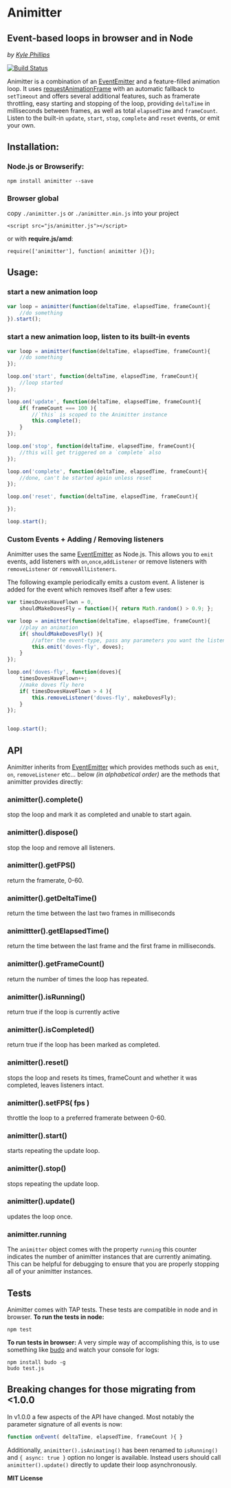 # Animitter
## Event-based loops in browser and in Node
_by [Kyle Phillips](http://haptic-data.com)_

[![Build Status](https://travis-ci.org/hapticdata/animitter.png?branch=master)](https://travis-ci.org/hapticdata/animitter)

Animitter is a combination of an [EventEmitter](http://nodejs.org/api/events.html#events_class_events_eventemitter) and a feature-filled animation loop. It uses [requestAnimationFrame](http://www.paulirish.com/2011/requestanimationframe-for-smart-animating/) with an automatic fallback to `setTimeout` and offers several additional features, such as framerate throttling, easy starting and stopping of the loop, providing `deltaTime` in milliseconds between frames, as well as total `elapsedTime` and `frameCount`. Listen to the built-in `update`, `start`, `stop`, `complete` and `reset` events, or emit your own.

## Installation:
### Node.js or Browserify:

    npm install animitter --save
    
### Browser global
copy `./animitter.js` or `./animitter.min.js` into your project

    <script src="js/animitter.js"></script>
or with **require.js/amd**:

    require(['animitter'], function( animitter ){});



## Usage:
### start a new animation loop

```javascript
var loop = animitter(function(deltaTime, elapsedTime, frameCount){
    //do something
}).start();
```

### start a new animation loop, listen to its built-in events

```javascript
var loop = animitter(function(deltaTime, elapsedTime, frameCount){
    //do something
});

loop.on('start', function(deltaTime, elapsedTime, frameCount){
    //loop started
});

loop.on('update', function(deltaTime, elapsedTime, frameCount){
    if( frameCount === 100 ){
        //`this` is scoped to the Animitter instance
        this.complete();
    }
});

loop.on('stop', function(deltaTime, elapsedTime, frameCount){
    //this will get triggered on a `complete` also
});

loop.on('complete', function(deltaTime, elapsedTime, frameCount){
    //done, can't be started again unless reset
});

loop.on('reset', function(deltaTime, elapsedTime, frameCount){

});

loop.start();   
```

### Custom Events + Adding / Removing listeners
Animitter uses the same [EventEmitter](http://nodejs.org/api/events.html) as Node.js. This allows you to `emit` events, add listeners with `on`,`once`,`addListener` or remove listeners with `removeListener` or `removeAllListeners`.

The following example periodically emits a custom event. A listener is added for the event which removes itself after a few uses:
```javascript
var timesDovesHaveFlown = 0,
    shouldMakeDovesFly = function(){ return Math.random() > 0.9; };

var loop = animitter(function(deltaTime, elapsedTime, frameCount){
    //play an animation
    if( shouldMakeDovesFly() ){
        //after the event-type, pass any parameters you want the listener to receive
        this.emit('doves-fly', doves);
    }
});

loop.on('doves-fly', function(doves){
    timesDovesHaveFlown++;
    //make doves fly here
    if( timesDovesHaveFlown > 4 ){
        this.removeListener('doves-fly', makeDovesFly);
    }
});


loop.start();

```

## API

Animitter inherits from [EventEmitter](https://nodejs.org/api/events.html) which provides methods such as `emit`, `on`, `removeListener` etc… below _(in alphabetical order)_ are the methods that animitter provides directly:

### animitter().complete()
stop the loop and mark it as completed and unable to start again.

### animitter().dispose()
stop the loop and remove all listeners.

### animitter().getFPS()
return the framerate, 0-60.

### animitter().getDeltaTime()
return the time between the last two frames in milliseconds

### animittter().getElapsedTime()
return the time between the last frame and the first frame in milliseconds.

### animitter().getFrameCount()
return the number of times the loop has repeated.

### animitter().isRunning()
return true if the loop is currently active

### animitter().isCompleted()
return true if the loop has been marked as completed.

### animitter().reset()
stops the loop and resets its times, frameCount and whether it was completed, leaves listeners intact.

### animitter().setFPS( fps )
throttle the loop to a preferred framerate between 0-60.

### animitter().start()
starts repeating the update loop.

### animitter().stop()
stops repeating the update loop.

### animitter().update()
updates the loop once.



### animitter.running
The `animitter` object comes with the property `running` this counter indicates the number
of animitter instances that are currently animating. This can be helpful for debugging to ensure
that you are properly stopping all of your animitter instances.



## Tests

Animitter comes with TAP tests. These tests are compatible in node and in browser. 
**To run the tests in node:**

```
npm test
```

**To run tests in browser:**
A very simple way of accomplishing this, is to use something like [budo](http://github.com/mattdesl/budo) and watch your console for logs:

```
npm install budo -g
budo test.js
```


## Breaking changes for those migrating from <1.0.0
In v1.0.0 a few aspects of the API have changed. Most notably the parameter signature of all events is now:

```js
function onEvent( deltaTime, elapsedTime, frameCount ){ }
```

Additionally, `animitter().isAnimating()` has been renamed to `isRunning()` and `{ async: true }` option no longer is available. Instead users should call `animitter().update()` directly to update their loop asynchronously.



**MIT License**


